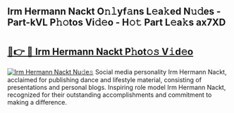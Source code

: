 ## Irm Hermann Nackt O𝚗𝚕yf𝚊ns L𝚎a𝚔ed N𝚞𝚍es - Part-kVL P𝚑𝚘tos Vi𝚍𝚎o - H𝚘𝚝 Part L𝚎a𝚔s ax7XD

# <h2><a href="http://kf54uy4.oniu.top/?m=Irm+Hermann+Nackt">🔗👉 🔴 Irm Hermann Nackt P𝚑ot𝚘𝚜 V𝚒d𝚎o</a></h2>

[![Irm Hermann Nackt Nu𝚍e𝚜](https://i.imgur.com/0qMVB7G.gif)](http://kf54uy4.oniu.top/?m=Irm+Hermann+Nackt)
Social media personality Irm Hermann Nackt, acclaimed for publishing dance and lifestyle material, consisting of presentations and personal blogs. Inspiring role model Irm Hermann Nackt, recognized for their outstanding accomplishments and commitment to making a difference.  
